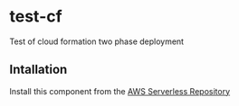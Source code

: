 # test-cf

Test of cloud formation two phase deployment

## Intallation

Install this component from the [AWS Serverless Repository]()


     


